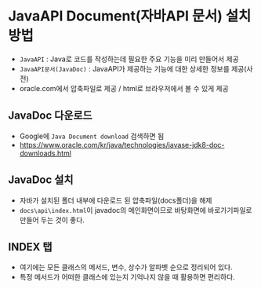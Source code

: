 # JavaAPI Document(자바API 문서) 설치방법
 * `JavaAPI` : Java로 코드를 작성하는데 필요한 주요 기능을 미리 만들어서 제공
 * `JavaAPI문서(JavaDoc)` : JavaAPI가 제공하는 기능에 대한 상세한 정보를 제공(사전)
 * oracle.com에서 압축파일로 제공 / html로 브라우저에서 볼 수 있게 제공

## JavaDoc 다운로드
* Google에 `Java Document download` 검색하면 됨
* https://www.oracle.com/kr/java/technologies/javase-jdk8-doc-downloads.html

## JavaDoc 설치
* 자바가 설치된 폴더 내부에 다운로드 된 압축파일(docs폴더)을 해제 
* `docs\api\index.html`이 javadoc의 메인화면이므로 바탕화면에 바로가기파일로 만들어 두는 것이 좋다.  

## INDEX 탭
* 여기에는 모든 클래스의 메서드, 변수, 상수가 알파벳 순으로 정리되어 있다.
* 특정 메서드가 어떠한 클래스에 있는지 기억나지 않을 때 활용하면 편리하다.
